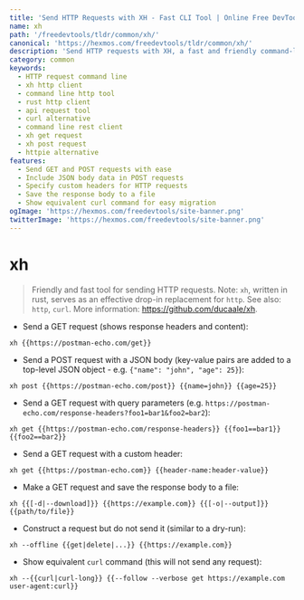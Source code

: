 ```yaml
---
title: 'Send HTTP Requests with XH - Fast CLI Tool | Online Free DevTools by Hexmos'
name: xh
path: '/freedevtools/tldr/common/xh/'
canonical: 'https://hexmos.com/freedevtools/tldr/common/xh/'
description: 'Send HTTP requests with XH, a fast and friendly command-line tool written in Rust. Simplify API testing and interaction. Free online tool, no registration required.'
category: common
keywords:
  - HTTP request command line
  - xh http client
  - command line http tool
  - rust http client
  - api request tool
  - curl alternative
  - command line rest client
  - xh get request
  - xh post request
  - httpie alternative
features:
  - Send GET and POST requests with ease
  - Include JSON body data in POST requests
  - Specify custom headers for HTTP requests
  - Save the response body to a file
  - Show equivalent curl command for easy migration
ogImage: 'https://hexmos.com/freedevtools/site-banner.png'
twitterImage: 'https://hexmos.com/freedevtools/site-banner.png'
---
```


# xh

> Friendly and fast tool for sending HTTP requests.
> Note: `xh`, written in rust, serves as an effective drop-in replacement for `http`.
> See also: `http`, `curl`.
> More information: <https://github.com/ducaale/xh>.

- Send a GET request (shows response headers and content):

`xh {{https://postman-echo.com/get}}`

- Send a POST request with a JSON body (key-value pairs are added to a top-level JSON object - e.g. `{"name": "john", "age": 25}`):

`xh post {{https://postman-echo.com/post}} {{name=john}} {{age=25}}`

- Send a GET request with query parameters (e.g. `https://postman-echo.com/response-headers?foo1=bar1&foo2=bar2`):

`xh get {{https://postman-echo.com/response-headers}} {{foo1==bar1}} {{foo2==bar2}}`

- Send a GET request with a custom header:

`xh get {{https://postman-echo.com}} {{header-name:header-value}}`

- Make a GET request and save the response body to a file:

`xh {{[-d|--download]}} {{https://example.com}} {{[-o|--output]}} {{path/to/file}}`

- Construct a request but do not send it (similar to a dry-run):

`xh --offline {{get|delete|...}} {{https://example.com}}`

- Show equivalent `curl` command (this will not send any request):

`xh --{{curl|curl-long}} {{--follow --verbose get https://example.com user-agent:curl}}`
